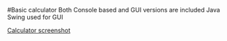 #Basic calculator
Both Console based and GUI versions are included
Java Swing used for GUI

[Calculator screenshot](https://github.com/Mou2004/Basic_Java_Projects/blob/main/calculator.PNG)
